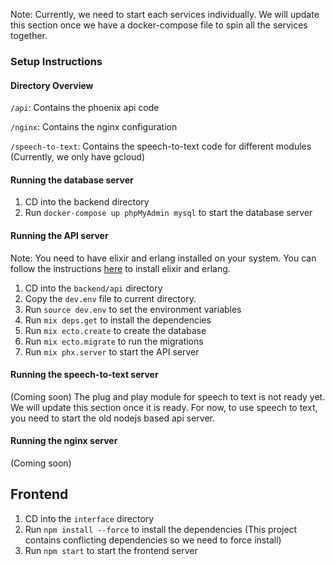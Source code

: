 Note: Currently, we need to start each services individually. We will update this section once we have a docker-compose file to spin all the services together.

### Setup Instructions

#### Directory Overview
`/api`: Contains the phoenix api code

`/nginx`: Contains the nginx configuration

`/speech-to-text`: Contains the speech-to-text code for different modules (Currently, we only have gcloud)

#### Running the database server

1. CD into the backend directory 
2. Run `docker-compose up phpMyAdmin mysql` to start the database server

#### Running the API server

Note: You need to have elixir and erlang installed on your system. You can follow the instructions [here](https://elixir-lang.org/install.html) to install elixir and erlang.

1. CD into the `backend/api` directory
2. Copy the `dev.env` file to current directory.
3. Run `source dev.env` to set the environment variables
4. Run `mix deps.get` to install the dependencies
5. Run `mix ecto.create` to create the database
6. Run `mix ecto.migrate` to run the migrations
7. Run `mix phx.server` to start the API server

#### Running the speech-to-text server

(Coming soon)
The plug and play module for speech to text is not ready yet. We will update this section once it is ready. For now, to use speech to text, you need to start the old nodejs based api server.

#### Running the nginx server

(Coming soon)

## Frontend
1. CD into the `interface` directory
2. Run `npm install --force` to install the dependencies (This project contains conflicting dependencies so we need to force install)
3. Run `npm start` to start the frontend server